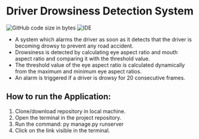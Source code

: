 # Driver Drowsiness Detection System

![GitHub code size in bytes](https://img.shields.io/github/languages/code-size/MayurMote/DDDS?style=plastic)
![IDE](https://img.shields.io/badge/IDE-Open%20in%20Visual%20Studio%20Code-brightgreen)

- A system which alarms the driver as soon as it detects that the driver is becoming drowsy to prevent any road accident.
- Drowsiness is detected by calculating eye aspect ratio and mouth aspect ratio and comparing it with the threshold value.
- The threshold value of the eye aspect ratio is calculated dynamically from the maximum and minimum eye aspect ratios.
- An alarm is triggered if a driver is drowsy for 20 consecutive frames.

## How to run the Application:

1. Clone/download repository in local machine.
2. Open the terminal in the project repository.
3. Run the command: py manage.py runserver
4. Click on the link visible in the terminal.
